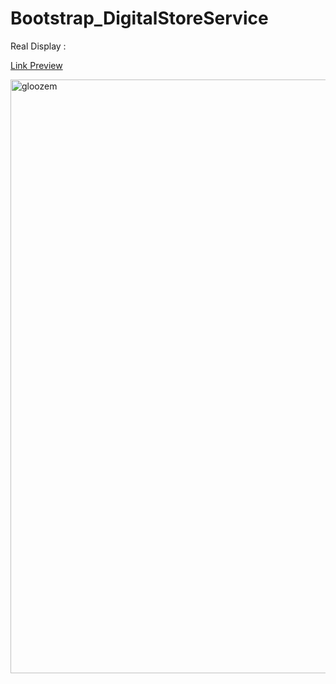 # Bootstrap_DigitalStoreService

Real Display : 

<a  href="https://digitalstoreservice.netlify.com/" target="_blank" >  Link Preview 
 </a>

<a  href="https://digitalstoreservice.netlify.com/" target="_blank" >  <img width="950" alt="gloozem" src="https://user-images.githubusercontent.com/28190040/68847690-59094c80-06cf-11ea-9a00-8c442d0b538c.PNG">
 </a>
